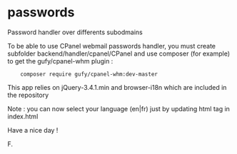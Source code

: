 # passwords
Password handler over differents subodmains

To be able to use CPanel webmail passwords handler, you must create subfolder backend/handler/cpanel/CPanel
and use composer (for example) to get the gufy/cpanel-whm plugin :

        composer require gufy/cpanel-whm:dev-master

This app relies on jQuery-3.4.1.min and browser-i18n which are included in the repository

Note : you can now select your language (en|fr) just by updating html tag in index.html

Have a nice day !

F.
